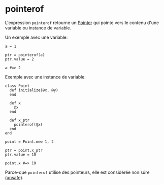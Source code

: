 # pointerof

L'expression `pointerof` retourne un [Pointer](http://crystal-lang.org/api/Pointer.html)
qui pointe vers le contenu d'une variable ou instance de variable.

Un exemple avec une variable:

```crystal
a = 1

ptr = pointerof(a)
ptr.value = 2

a #=> 2
```

Exemple avec une instance de variable:

```crystal
class Point
  def initialize(@x, @y)
  end

  def x
    @x
  end

  def x_ptr
    pointerof(@x)
  end
end

point = Point.new 1, 2

ptr = point.x_ptr
ptr.value = 10

point.x #=> 10
```

Parce-que `pointerof` utilise des pointeurs, elle est considérée non sûre [(unsafe)](unsafe.html).

